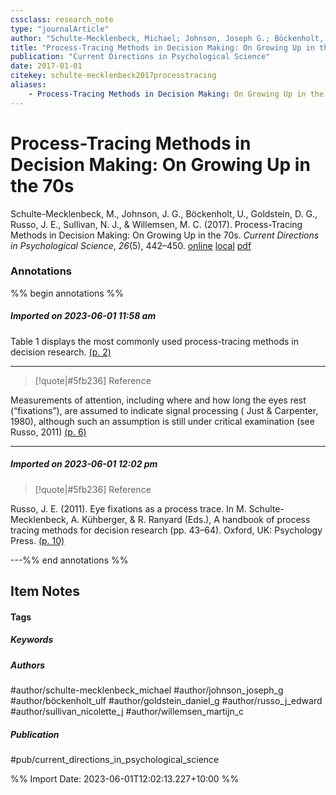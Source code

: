 ```yaml
---
cssclass: research_note
type: "journalArticle"
author: "Schulte-Mecklenbeck, Michael; Johnson, Joseph G.; Böckenholt, Ulf; Goldstein, Daniel G.; Russo, J. Edward; Sullivan, Nicolette J.; Willemsen, Martijn C."
title: "Process-Tracing Methods in Decision Making: On Growing Up in the 70s"
publication: "Current Directions in Psychological Science"
date: 2017-01-01
citekey: schulte-mecklenbeck2017processtracing
aliases: 
    - Process-Tracing Methods in Decision Making: On Growing Up in the 70s
---
```


# Process-Tracing Methods in Decision Making: On Growing Up in the 70s

Schulte-Mecklenbeck, M., Johnson, J. G., Böckenholt, U., Goldstein, D. G., Russo, J. E., Sullivan, N. J., & Willemsen, M. C. (2017). Process-Tracing Methods in Decision Making: On Growing Up in the 70s. _Current Directions in Psychological Science_, _26_(5), 442–450.
[online](http://zotero.org/users/local/kZl3QdXV/items/XIDA4T9T) [local](zotero://select/library/items/XIDA4T9T) [pdf](file:///home/gjc216/Zotero/storage/SA68WMGR/Schulte-Mecklenbeck%20et%20al.%20-%202017%20-%20Process-Tracing%20Methods%20in%20Decision%20Making%20On%20Gro.pdf)
 

 
### Annotations
%% begin annotations %%
##### Imported on 2023-06-01 11:58 am

Table 1 displays the most commonly used process-tracing methods in decision research. [(p. 2)](zotero://open-pdf/library/items/SA68WMGR?page=2&annotation=F944F2RJ)


---

>[!quote|#5fb236] Reference
>
Measurements of attention, including where and how long the eyes rest (“fixations”), are assumed to indicate signal processing ( Just & Carpenter, 1980), although such an assumption is still under critical examination (see Russo, 2011) [(p. 6)](zotero://open-pdf/library/items/SA68WMGR?page=6&annotation=E54LGXHE)


---
##### Imported on 2023-06-01 12:02 pm

>[!quote|#5fb236] Reference
>
Russo, J. E. (2011). Eye fixations as a process trace. In M. Schulte-Mecklenbeck, A. Kühberger, & R. Ranyard (Eds.), A handbook of process tracing methods for decision research (pp. 43–64). Oxford, UK: Psychology Press. [(p. 10)](zotero://open-pdf/library/items/SA68WMGR?page=10&annotation=W7QD7II8)


---%% end annotations %%

## Item Notes

#### Tags

##### Keywords


##### Authors

#author/schulte-mecklenbeck_michael #author/johnson_joseph_g #author/böckenholt_ulf #author/goldstein_daniel_g #author/russo_j_edward #author/sullivan_nicolette_j #author/willemsen_martijn_c

##### Publication

#pub/current_directions_in_psychological_science


%% Import Date: 2023-06-01T12:02:13.227+10:00 %%
